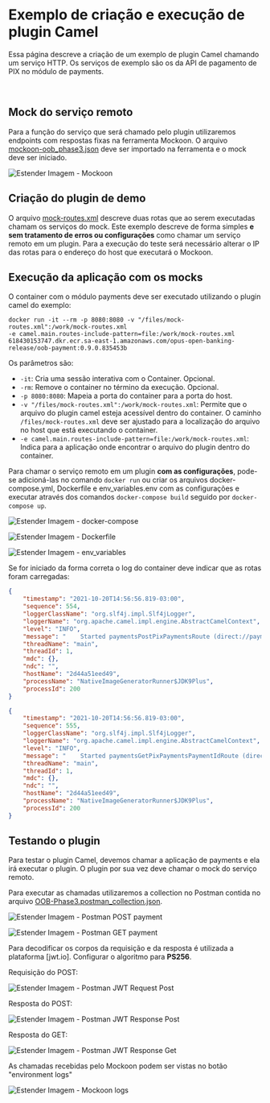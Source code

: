 # Exemplo de criação e execução de plugin Camel

Essa página descreve a criação de um exemplo de plugin Camel chamando um serviço
HTTP. Os serviços de exemplo são os da API de pagamento de PIX no módulo de payments.

&nbsp;

## Mock do serviço remoto

Para a função do serviço que será chamado pelo plugin utilizaremos endpoints com
respostas fixas na ferramenta Mockoon. O arquivo [mockoon-oob_phase3.json](mockoon-oob_phase3.json)
deve ser importado na ferramenta e o mock deve ser iniciado.

![Estender Imagem - Mockoon](./images/mockoon.png)

## Criação do plugin de demo

O arquivo [mock-routes.xml](mock-routes.xml) descreve duas rotas que ao serem
executadas chamam os serviços do mock. Este exemplo descreve de forma simples
**e sem tratamento de erros ou configurações** como chamar um serviço remoto
em um plugin. Para a execução do teste será necessário alterar o IP das rotas
para o endereço do host que executará o Mockoon.

## Execução da aplicação com os mocks

O container com o módulo payments deve ser executado utilizando o plugin camel
do exemplo:

```shell
docker run -it --rm -p 8080:8080 -v "/files/mock-routes.xml":/work/mock-routes.xml
-e camel.main.routes-include-pattern=file:/work/mock-routes.xml 618430153747.dkr.ecr.sa-east-1.amazonaws.com/opus-open-banking-release/oob-payment:0.9.0.835453b
```

Os parâmetros são:

- `-it`: Cria uma sessão interativa com o Container. Opcional.
- `-rm`: Remove o container no término da execução. Opcional.
- `-p 8080:8080`: Mapeia a porta do container para a porta do host.
- `-v "/files/mock-routes.xml":/work/mock-routes.xml`: Permite que o arquivo
do plugin camel esteja acessível dentro do container. O caminho
`/files/mock-routes.xml` deve ser ajustado para a localização do arquivo no host
que está executando o container.
- `-e camel.main.routes-include-pattern=file:/work/mock-routes.xml`: Indica para
a aplicação onde encontrar o arquivo do plugin dentro do container.

Para chamar o serviço remoto em um plugin **com as configurações**, pode-se adicioná-las no comando ```docker run``` ou criar os arquivos docker-compose.yml, Dockerfile e env_variables.env com as configurações e executar através dos comandos ```docker-compose build``` seguido por ```docker-compose up```. 

![Estender Imagem - docker-compose](./images/docker-compose-payments.png)

![Estender Imagem - Dockerfile](./images/Dockerfile-payments.png)

![Estender Imagem - env_variables](./images/env_variables-payments.png)

Se for iniciado da forma correta o log do container deve indicar que as rotas
foram carregadas:

```json
{
    "timestamp": "2021-10-20T14:56:56.819-03:00",
    "sequence": 554,
    "loggerClassName": "org.slf4j.impl.Slf4jLogger",
    "loggerName": "org.apache.camel.impl.engine.AbstractCamelContext",
    "level": "INFO",
    "message": "    Started paymentsPostPixPaymentsRoute (direct://paymentsPostPixPayments)",
    "threadName": "main",
    "threadId": 1,
    "mdc": {},
    "ndc": "",
    "hostName": "2d44a51eed49",
    "processName": "NativeImageGeneratorRunner$JDK9Plus",
    "processId": 200
} 

{
    "timestamp": "2021-10-20T14:56:56.819-03:00",
    "sequence": 555,
    "loggerClassName": "org.slf4j.impl.Slf4jLogger",
    "loggerName": "org.apache.camel.impl.engine.AbstractCamelContext",
    "level": "INFO",
    "message": "    Started paymentsGetPixPaymentsPaymentIdRoute (direct://paymentsGetPixPaymentsPaymentId)",
    "threadName": "main",
    "threadId": 1,
    "mdc": {},
    "ndc": "",
    "hostName": "2d44a51eed49",
    "processName": "NativeImageGeneratorRunner$JDK9Plus",
    "processId": 200
}
```

## Testando o plugin

Para testar o plugin Camel, devemos chamar a aplicação de payments e ela irá
executar o plugin. O plugin por sua vez deve chamar o mock do serviço remoto.

Para executar as chamadas utilizaremos a collection no Postman contida no arquivo
[OOB-Phase3.postman_collection.json](OOB-Phase3.postman_collection.json).

![Estender Imagem - Postman POST payment](./images/postman-post-payment.png)

![Estender Imagem - Postman GET payment](./images/postman-get-payment.png)

Para decodificar os corpos da requisição e da resposta é utilizada a plataforma [jwt.io]. Configurar o algoritmo para **PS256**.

Requisição do POST:

![Estender Imagem - Postman JWT Request Post](./images/jwt-post-payment-request.png)

Resposta do POST:

![Estender Imagem - Postman JWT Response Post](./images/jwt-post-payment-response.png)

Resposta do GET:

![Estender Imagem - Postman JWT Response Get](./images/jwt-get-payment-response.png)

As chamadas recebidas pelo Mockoon podem ser vistas no botão "environment logs"

![Estender Imagem - Mockoon logs](./images/mockoon-logs.png)
